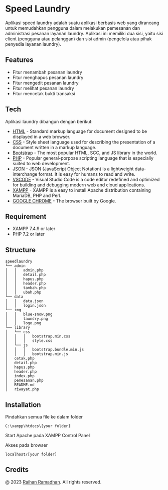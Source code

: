 # Speed Laundry

Aplikasi speed laundry adalah suatu aplikasi berbasis web yang dirancang untuk memudahkan pengguna dalam melakukan pemesanan dan administrasi pesanan layanan laundry. Aplikasi ini memiliki dua sisi, yaitu sisi client (pengguna atau pelanggan) dan sisi admin (pengelola atau pihak penyedia layanan laundry).

## Features
- Fitur menambah pesanan laundry
- Fitur menghapus pesanan laundry
- Fitur mengedit pesanan laundry
- Fitur melihat pesanan laundry
- Fitur mencetak bukti transaksi
 
## Tech
Aplikasi laundry dibangun dengan berikut:
* [HTML](https://developer.mozilla.org/en-US/docs/Web/HTML) - Standard markup language for document designed to be displayed in a web browser.
* [CSS](https://developer.mozilla.org/en-US/docs/Web/CSS) - Style sheet language used for describing the presentation of a document written in a markup language.
* [Bootstrap](https://getbootstrap.com/) - The most popular HTML, SCC, and JS library in the world.
* [PHP](https://www.php.net/) - Popular general-porpose scripting language that is especially suited to web development.
* [JSON](https://www.json.org/) - JSON (JavaScript Object Notation) is a lightweight data-interchange format. It is easy for humans to read and write.
* [VSCODE](https://code.visualstudio.com/) - Visual Studio Code is a code editor redefined and optimized for building and debugging modern web and cloud applications. 
* [XAMPP](https://www.apachefriends.org/download.html) - XAMPP is a easy to install Apache distribution containing MariaDB, PHP and Perl.
* [GOOGLE CHROME](https://www.google.com/intl/id_id/chrome/) - The browser built by Google.

## Requirement

* XAMPP 7.4.9 or later
* PHP 7.2 or later

## Structure

```
speedlaundry
└── admin
│   │   admin.php
│   │   detail.php
│   │   hapus.php
│   │   header.php
│   │   tambah.php
│   │   ubah.php
└── data
│   │   data.json
│   │   login.json
└── img
│   │   blue-snow.png
│   │   laundry.png
│   │   logo.png
└── library
│   └── css
│   │   │   bootstrap.min.css
│   │   │   style.css
│   └── js
│   │   │   bootstrap.bundle.min.js
│   │   │   bootstrap.min.js
│   cetak.php
│   detail.php
│   hapus.php
│   header.php
│   index.php
│   pemesanan.php
│   README.md
│   riwayat.php
```

## Installation

Pindahkan semua file ke dalam folder

    C:\xampp\htdocs\[your folder]
    
Start Apache pada XAMPP Control Panel

Akses pada browser

    localhost/[your folder]
    
## Credits

@ 2023 [Raihan Ramadhan](https://www.instagram.com/raihanrmdhn_09/). All rights reserved.